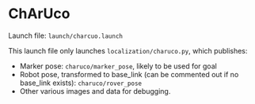 # ChArUco

Launch file: `launch/charcuo.launch`

This launch file only launches `localization/charuco.py`, which publishes:
- Marker pose: `charuco/marker_pose`, likely to be used for goal
- Robot pose, transformed to base_link (can be commented out if no base_link exists): `charuco/rover_pose`
- Other various images and data for debugging.
